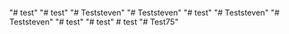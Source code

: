 "# test" 
"# test" 
"# Teststeven" 
"# Teststeven" 
"# test" 
"# Teststeven" 
"# Teststeven" 
"# test" 
"# test" 
#   t e s t  
 "# Test75" 
